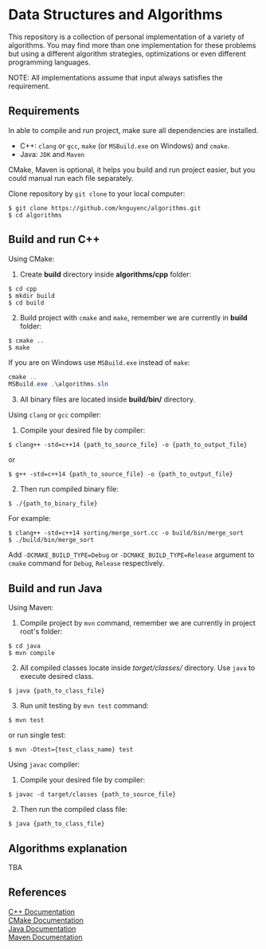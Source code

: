 # Data Structures and Algorithms
This repository is a collection of personal implementation of a variety of algorithms. You may find more than one implementation for these problems but using a different algorithm strategies, optimizations or even different programming languages.

NOTE: All implementations assume that input always satisfies the requirement.

## Requirements
In able to compile and run project, make sure all dependencies are installed.
- C++: `clang` or `gcc`, `make` (or `MSBuild.exe` on Windows) and `cmake`.
- Java: `JDK` and `Maven`

CMake, Maven is optional, it helps you build and run project easier, but you could manual run each file separately.

Clone repository by `git clone` to your local computer:
```shell script
$ git clone https://github.com/knguyenc/algorithms.git
$ cd algorithms
```

## Build and run C++
Using CMake:
1. Create __build__ directory inside __algorithms/cpp__ folder:
```shell script
$ cd cpp
$ mkdir build
$ cd build
```
2. Build project with `cmake` and `make`, remember we are currently in __build__ folder:
```shell script
$ cmake ..
$ make
```
If you are on Windows use `MSBuild.exe` instead of `make`:
```powershell
cmake ..
MSBuild.exe .\algorithms.sln
```
3. All binary files are located inside __build/bin/__ directory.

Using `clang` or `gcc` compiler:
1. Compile your desired file by compiler:
```shell script
$ clang++ -std=c++14 {path_to_source_file} -o {path_to_output_file}
```
or
```shell script
$ g++ -std=c++14 {path_to_source_file} -o {path_to_output_file}
```
2. Then run compiled binary file:
```shell script
$ ./{path_to_binary_file}
```
For example:
```shell script
$ clang++ -std=c++14 sorting/merge_sort.cc -o build/bin/merge_sort
$ ./build/bin/merge_sort
```

Add `-DCMAKE_BUILD_TYPE=Debug` or `-DCMAKE_BUILD_TYPE=Release` argument to `cmake` command for `Debug`, `Release` respectively.

## Build and run Java
Using Maven:
1. Compile project by `mvn` command, remember we are currently in project root's folder:
```shell script
$ cd java
$ mvn compile
```
2. All compiled classes locate inside _target/classes/_ directory. Use `java` to execute desired class.
```shell script
$ java {path_to_class_file}
```
3. Run unit testing by `mvn test` command:
```shell script
$ mvn test
```
or run single test:
```shell script
$ mvn -Dtest={test_class_name} test
```

Using `javac` compiler:
1. Compile your desired file by compiler:
```shell script
$ javac -d target/classes {path_to_source_file}
```
2. Then run the compiled class file:
```shell script
$ java {path_to_class_file}
```

## Algorithms explanation
TBA

## References
[C++ Documentation](https://isocpp.org/) \
[CMake Documentation](https://cmake.org/documentation/) \
[Java Documentation](https://docs.oracle.com/en/java/) \
[Maven Documentation](https://maven.apache.org/guides/index.html)
